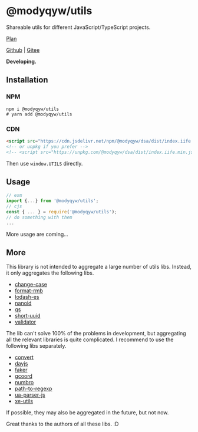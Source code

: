 # @modyqyw/utils

Shareable utils for different JavaScript/TypeScript projects.

[Plan](https://github.com/ModyQyW/utils/issues/1)

[Github](https://github.com/ModyQyW/utils#readme) | [Gitee](https://github.com/ModyQyW/utils#readme)

**Developing.**

## Installation

### NPM

```shell
npm i @modyqyw/utils
# yarn add @modyqyw/utils
```

### CDN

```html
<script src="https://cdn.jsdelivr.net/npm/@modyqyw/dsa/dist/index.iife.min.js"></script>
<!-- or unpkg if you prefer -->
<!-- <script src="https://unpkg.com/@modyqyw/dsa/dist/index.iife.min.js"></script> -->
```

Then use `window.UTILS` directly.

## Usage

```javascript
// esm
import {...} from '@modyqyw/utils';
// cjs
const { ... } = require('@modyqyw/utils');
// do something with them
...
```

More usage are coming...

## More

This library is not intended to aggregate a large number of utils libs. Instead, it only aggregates the following libs.

- [change-case](https://github.com/blakeembrey/change-case#readme)
- [format-rmb](https://github.com/bazingaedward/ChinaCurrency#readme)
- [lodash-es](https://github.com/lodash/lodash#readme)
- [nanoid](https://github.com/ai/nanoid#readme)
- [qs](https://github.com/ljharb/qs#readme)
- [short-uuid](https://github.com/oculus42/short-uuid#readme)
- [validator](https://github.com/validatorjs/validator.js#readme)

The lib can't solve 100% of the problems in development, but aggregating all the relevant libraries is quite complicated. I recommend to use the following libs separately.

- [convert](https://github.com/jonahsnider/convert#readme)
- [dayjs](https://github.com/iamkun/dayjs#readme)
- [faker](https://github.com/Marak/faker.js#readme)
- [gcoord](https://github.com/hujiulong/gcoord#readme)
- [numbro](https://github.com/BenjaminVanRyseghem/numbro#readme)
- [path-to-regexp](https://github.com/pillarjs/path-to-regexp#readme)
- [ua-parser-js](https://github.com/faisalman/ua-parser-js#readme)
- [xe-utils](https://github.com/x-extends/xe-utils#readme)

If possible, they may also be aggregated in the future, but not now.

Great thanks to the authors of all these libs. :D
